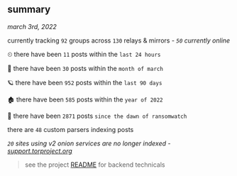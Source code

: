 
## summary
_march 3rd, 2022_

currently tracking `92` groups across `130` relays & mirrors - _`50` currently online_

⏲ there have been `11` posts within the `last 24 hours`

🦈 there have been `30` posts within the `month of march`

🪐 there have been `952` posts within the `last 90 days`

🏚 there have been `585` posts within the `year of 2022`

🦕 there have been `2871` posts `since the dawn of ransomwatch`

there are `48` custom parsers indexing posts

_`20` sites using v2 onion services are no longer indexed - [support.torproject.org](https://support.torproject.org/onionservices/v2-deprecation/)_

> see the project [README](https://github.com/thetanz/ransomwatch#ransomwatch--) for backend technicals
